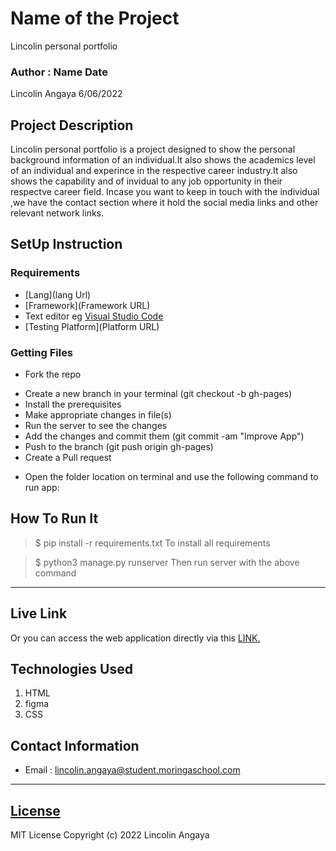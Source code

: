 # Name of the Project
Lincolin personal portfolio
### Author : Name Date
Lincolin Angaya   6/06/2022
## Project Description
Lincolin personal portfolio is a project designed to show the  personal background information of  an individual.It also shows the academics level of an individual and experince in the respective career industry.It also shows the capability and  of invidual to any job opportunity in their respectve career field. Incase you want to keep in touch with the individual ,we  have the contact section where it hold the social media links and other relevant  network  links.
## SetUp Instruction
### Requirements
* [Lang](lang Url)
* [Framework](Framework URL)
* Text editor eg [Visual Studio Code](https://code.visualstudio.com/download)
* [Testing Platform](Platform URL)


### Getting Files
* Fork the repo
- Create a new branch in your terminal (git checkout -b gh-pages)
- Install the prerequisites
- Make appropriate changes in file(s)
- Run the server to see the changes
- Add the changes and commit them (git commit -am "Improve App")
- Push to the branch (git push origin gh-pages)
- Create a Pull request
* Open the folder location on terminal and use the following command to run app:

## How To Run It
>  $ pip install -r requirements.txt
To install all requirements

> $ python3 manage.py runserver
Then run server with the above command
*****
## Live Link
Or you can access the web application directly via this [LINK.](https://lincolinangaya.github.io/lincolin-angaya/)

## Technologies Used
1. HTML
2. figma
3. CSS

## Contact Information
* Email : lincolin.angaya@student.moringaschool.com
*****
## [License](LICENSE)
MIT License
Copyright (c) 2022 Lincolin Angaya
